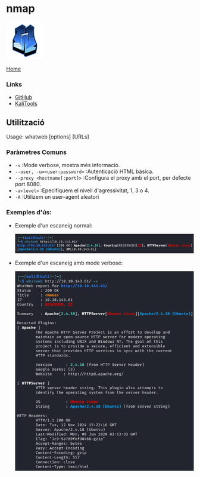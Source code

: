 # nmap

![](img/whatwebLogo.png)

[Home](../../../README.md)

### Links

* [GitHub](https://github.com/urbanadventurer/WhatWeb)
* [KaliTools](https://www.kali.org/tools/whatweb/)

## Utilització

Usage: whatweb [options] [URLs]

### Paràmetres Comuns

- `-v` :Mode verbose, mostra més informació.
- `--user, -u=<user:password>` :Autenticació HTML bàsica.
- `--proxy <hostname[:port]>` :Configura el proxy amb el port, per defecte port 8080.
- `-a<level>` :Epecifiquem el nivell d'agressivitat, 1, 3 o 4.
- `-A` :Utilizem un user-agent aleatori

### Exemples d'ús:

- Exemple d'un escaneig normal:

    ![](./img/exempleScan1.png)

- Exemple d'un escaneig amb mode verbose:

    ![](./img/exempleScan2.png)